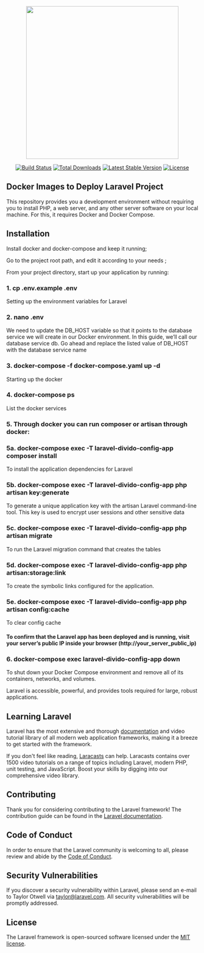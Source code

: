 <p align="center"><a href="https://laravel.com" target="_blank"><img src="https://raw.githubusercontent.com/laravel/art/master/logo-lockup/5%20SVG/2%20CMYK/1%20Full%20Color/laravel-logolockup-cmyk-red.svg" width="400"></a></p>

<p align="center">
<a href="https://travis-ci.org/laravel/framework"><img src="https://travis-ci.org/laravel/framework.svg" alt="Build Status"></a>
<a href="https://packagist.org/packages/laravel/framework"><img src="https://img.shields.io/packagist/dt/laravel/framework" alt="Total Downloads"></a>
<a href="https://packagist.org/packages/laravel/framework"><img src="https://img.shields.io/packagist/v/laravel/framework" alt="Latest Stable Version"></a>
<a href="https://packagist.org/packages/laravel/framework"><img src="https://img.shields.io/packagist/l/laravel/framework" alt="License"></a>
</p>

## Docker Images to Deploy Laravel Project
 
 This repository provides you a development environment without requiring you to install PHP, a web server, and any other server software on your local machine. For this, it requires Docker and Docker Compose.

## Installation
Install docker and docker-compose and keep it running;

Go to the project root path, and edit it according to your needs ;

From your project directory, start up your application by running:


### 1. cp .env.example .env

Setting up the environment variables for Laravel

### 2. nano .env

We need to update the DB_HOST variable so that it points to the database service we will create in our Docker environment. In this guide, we’ll call our database service db. Go ahead and replace the listed value of DB_HOST with the database service name

### 3. docker-compose -f docker-compose.yaml up -d

Starting up the docker

### 4. docker-compose ps

List the docker services 

### 5. Through docker you can run composer or artisan through docker:

### 5a. docker-compose exec -T laravel-divido-config-app composer install

To install the application dependencies for Laravel 

### 5b. docker-compose exec -T  laravel-divido-config-app php artisan key:generate

To generate a unique application key with the artisan Laravel command-line tool. This key is used to encrypt user sessions and other sensitive data

### 5c. docker-compose exec -T laravel-divido-config-app php artisan migrate

To run the Laravel migration command that creates the tables

### 5d. docker-compose exec -T laravel-divido-config-app php artisan:storage:link

To create the symbolic links configured for the application.

### 5e. docker-compose exec -T laravel-divido-config-app php artisan config:cache

To clear config cache



#### To confirm that the Laravel app has been deployed and is running, visit your server’s public IP inside your browser (http://your_server_public_ip)

### 6. docker-compose exec laravel-divido-config-app down

To shut down your Docker Compose environment and remove all of its containers, networks, and volumes.

Laravel is accessible, powerful, and provides tools required for large, robust applications.

## Learning Laravel

Laravel has the most extensive and thorough [documentation](https://laravel.com/docs) and video tutorial library of all modern web application frameworks, making it a breeze to get started with the framework.

If you don't feel like reading, [Laracasts](https://laracasts.com) can help. Laracasts contains over 1500 video tutorials on a range of topics including Laravel, modern PHP, unit testing, and JavaScript. Boost your skills by digging into our comprehensive video library.

## Contributing

Thank you for considering contributing to the Laravel framework! The contribution guide can be found in the [Laravel documentation](https://laravel.com/docs/contributions).

## Code of Conduct

In order to ensure that the Laravel community is welcoming to all, please review and abide by the [Code of Conduct](https://laravel.com/docs/contributions#code-of-conduct).

## Security Vulnerabilities

If you discover a security vulnerability within Laravel, please send an e-mail to Taylor Otwell via [taylor@laravel.com](mailto:taylor@laravel.com). All security vulnerabilities will be promptly addressed.

## License

The Laravel framework is open-sourced software licensed under the [MIT license](https://opensource.org/licenses/MIT).
